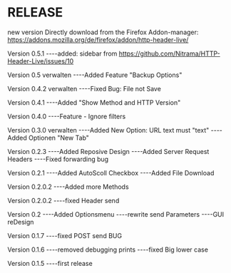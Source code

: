 # RELEASE
new version Directly download from the Firefox Addon-manager: https://addons.mozilla.org/de/firefox/addon/http-header-live/

Version 0.5.1
----added: sidebar from https://github.com/Nitrama/HTTP-Header-Live/issues/10

Version 0.5 verwalten
----Added Feature "Backup Options"

Version 0.4.2 verwalten
----Fixed Bug: File not Save

Version 0.4.1
----Added "Show Method and HTTP Version"

Version 0.4.0
----Feature - Ignore filters

Version 0.3.0 verwalten
----Added New Option: URL text must "text"
----Added Optionen "New Tab"

Version 0.2.3
----Added Reposive Design
----Added Server Request Headers
----Fixed forwarding bug

Version 0.2.1
----Added AutoScoll Checkbox
----Added File Download

Version 0.2.0.2
----Added more Methods

Version 0.2.0.2
----fixed Header send

Version 0.2
----Added Optionsmenu
----rewrite send Parameters
----GUI reDesign

Version 0.1.7
----fixed POST send BUG

Version 0.1.6
----removed debugging prints
----fixed Big lower case

Version 0.1.5
----first release

